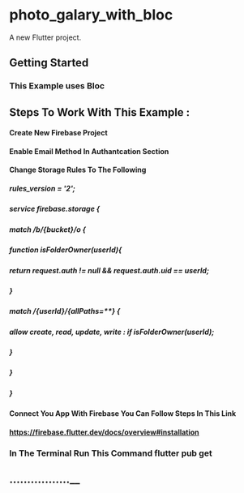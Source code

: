 # photo_galary_with_bloc

A new Flutter project.

## Getting Started


### This Example uses Bloc 
## Steps To Work With This Example :

#### Create New Firebase Project
#### Enable Email Method In Authantcation Section
#### Change Storage Rules To The Following 

##### rules_version = '2';

##### service firebase.storage {
##### match /b/{bucket}/o {
#####  function isFolderOwner(userId){
#####  return request.auth != null && request.auth.uid == userId;
#####  }
#####    match /{userId}/{allPaths=**} {
#####      allow create, read, update, write : if isFolderOwner(userId);
#####    }
#####  }
#####  }

#### Connect You App With Firebase You Can Follow Steps In This Link
#### https://firebase.flutter.dev/docs/overview#installation
### In The Terminal Run This Command flutter pub get



## .................__
